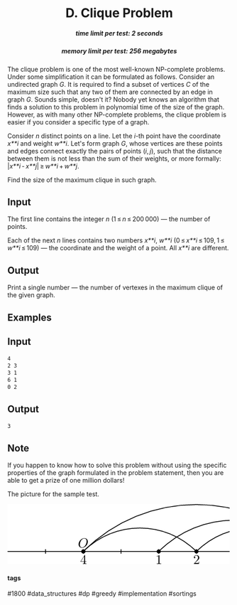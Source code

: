 <h1 style='text-align: center;'> D. Clique Problem</h1>

<h5 style='text-align: center;'>time limit per test: 2 seconds</h5>
<h5 style='text-align: center;'>memory limit per test: 256 megabytes</h5>

The clique problem is one of the most well-known NP-complete problems. Under some simplification it can be formulated as follows. Consider an undirected graph *G*. It is required to find a subset of vertices *C* of the maximum size such that any two of them are connected by an edge in graph *G*. Sounds simple, doesn't it? Nobody yet knows an algorithm that finds a solution to this problem in polynomial time of the size of the graph. However, as with many other NP-complete problems, the clique problem is easier if you consider a specific type of a graph.

Consider *n* distinct points on a line. Let the *i*-th point have the coordinate *x**i* and weight *w**i*. Let's form graph *G*, whose vertices are these points and edges connect exactly the pairs of points (*i*, *j*), such that the distance between them is not less than the sum of their weights, or more formally: |*x**i* - *x**j*| ≥ *w**i* + *w**j*.

Find the size of the maximum clique in such graph.

## Input

The first line contains the integer *n* (1 ≤ *n* ≤ 200 000) — the number of points.

Each of the next *n* lines contains two numbers *x**i*, *w**i* (0 ≤ *x**i* ≤ 109, 1 ≤ *w**i* ≤ 109) — the coordinate and the weight of a point. All *x**i* are different.

## Output

Print a single number — the number of vertexes in the maximum clique of the given graph.

## Examples

## Input


```
4  
2 3  
3 1  
6 1  
0 2  

```
## Output


```
3  

```
## Note

If you happen to know how to solve this problem without using the specific properties of the graph formulated in the problem statement, then you are able to get a prize of one million dollars!

The picture for the sample test.

 ![](images/317e3e714d5a38f48d4b3f5defb8fa4813896ce9.png) 

#### tags 

#1800 #data_structures #dp #greedy #implementation #sortings 